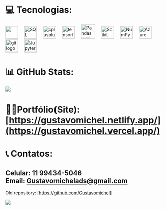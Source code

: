 # 💻 Tecnologias:
<div align="left">
  <img src="https://cdn.jsdelivr.net/gh/devicons/devicon@latest/icons/python/python-original.svg" height="40" />  
  <img width="12" />
  <img src="https://cdn.jsdelivr.net/gh/devicons/devicon@latest/icons/azuresqldatabase/azuresqldatabase-original.svg" height="40" alt="SQL logo"/>
  <img width="12" />
  <img src="https://skillicons.dev/icons?i=cpp" height="40" alt="cplusplus logo"/>
  <img width="12" />
  <img src="https://cdn.jsdelivr.net/gh/devicons/devicon/icons/tensorflow/tensorflow-original.svg" height="40" alt="tensorflow logo"/>
  <img width="12" />
  <img src="https://cdn.jsdelivr.net/gh/devicons/devicon@latest/icons/pandas/pandas-original-wordmark.svg" height="45" alt="Pandas logo"/>
  <img width="12" />
  <img src="https://cdn.jsdelivr.net/gh/devicons/devicon@latest/icons/scikitlearn/scikitlearn-original.svg" height="40" alt="Scikit-learn logo"/>
  <img width="12" />
  <img src="https://cdn.jsdelivr.net/gh/devicons/devicon@latest/icons/numpy/numpy-plain.svg" height="40" alt="NumPy logo" />
  <img width="12" />
  <img src="https://cdn.jsdelivr.net/gh/devicons/devicon@latest/icons/azure/azure-original.svg" height="40" alt="Azure logo"/>
  <img width="12" />
  <img src="https://cdn.jsdelivr.net/gh/devicons/devicon/icons/git/git-original.svg" height="40" alt="git logo"/>
  <img width="12" />
  <img src="https://cdn.jsdelivr.net/gh/devicons/devicon@latest/icons/jupyter/jupyter-original-wordmark.svg" height="40" alt="Jupyter logo"  /> 
  <img width="12" />
<!--   <img src=https://img.shields.io/badge/Kaggle-035a7d?style=for-the-badge&logo=kaggle&logoColor=white" height="30" alt="kaggle logo"  /> -->
</div>

# 📊 GitHub Stats:
![](https://github-readme-stats.vercel.app/api/top-langs/?username=Gustavo-michel&theme=dracula&hide_border=false&include_all_commits=false&count_private=false&layout=compact)

# 👨‍💻Portfólio(Site): [https://gustavomichel.netlify.app/](https://gustavomichel.vercel.app/)

# 📞 Contatos:
Celular: 11 99434-5046 <br>
Email: Gustavomichelads@gmail.com
---

Old repository: [https://github.com/Gustavomichel]

[![](https://visitcount.itsvg.in/api?id=Gustavo-michel&icon=0&color=12)](https://visitcount.itsvg.in)

